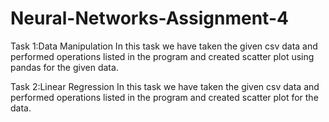 # Neural-Networks-Assignment-4
Task 1:Data Manipulation
In this task we have taken the given csv data and performed operations listed in the program and created scatter plot using pandas for the given data.


Task 2:Linear Regression
In this task we have taken the given csv data and performed operations listed in the program and created scatter plot for the data.
